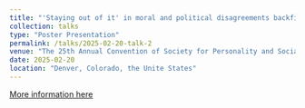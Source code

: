 ```yaml
---
title: "'Staying out of it' in moral and political disagreements backfires differently among Americans and Japanese"
collection: talks
type: "Poster Presentation"
permalink: /talks/2025-02-20-talk-2
venue: "The 25th Annual Convention of Society for Personality and Social Psychology"
date: 2025-02-20
location: "Denver, Colorado, the Unite States"
---
```


[More information here](https://spsp.org/events/annual-convention)

<!-- This is a description of your talk, which is a markdown files that can be all markdown-ified like any other post. Yay markdown! -->
